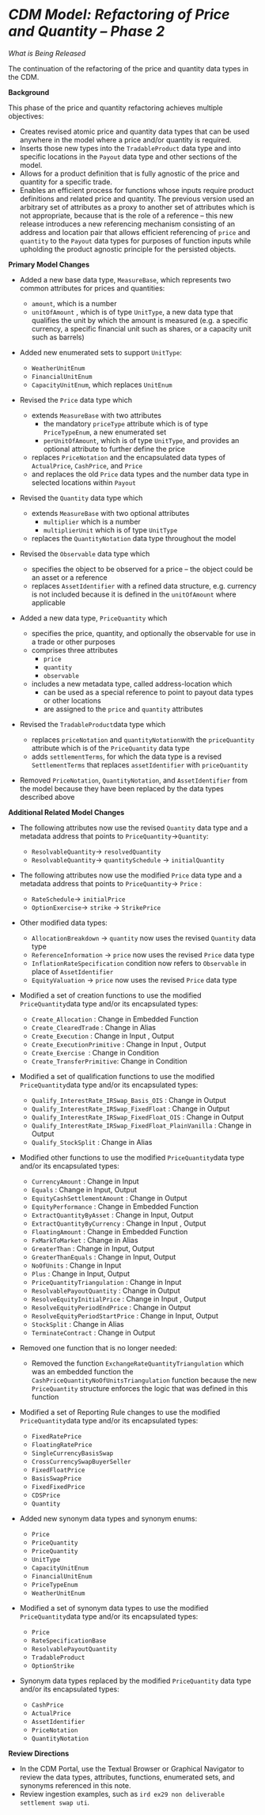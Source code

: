 # *CDM Model: Refactoring of Price and Quantity – Phase 2*

_What is Being Released_

The continuation of the refactoring of the price and quantity data types in the CDM.
 
**Background**

This phase of the price and quantity refactoring achieves multiple objectives: 

*	Creates revised atomic price and quantity data types that can be used anywhere in the model where a price and/or quantity is required.  
*	Inserts those new types into the ``TradableProduct`` data type and into specific locations in the ``Payout`` data type and other sections of the model.
* Allows for a product definition that is fully agnostic of the price and quantity for a specific trade.  
* Enables an efficient process for functions whose inputs require product definitions and related price and quantity. The previous version used an arbitrary set of attributes as a proxy to another set of attributes which is not appropriate, because that is the role of a reference – this new release introduces a new referencing mechanism consisting of an address and location pair that allows efficient referencing of ``price`` and ``quantity`` to the ``Payout`` data types for purposes of function inputs while upholding the product agnostic principle for the persisted objects.

**Primary Model Changes**  

* Added a new base data type, ``MeasureBase``, which represents two common attributes for prices and quantities:

    *  ``amount``, which is a number
    * ``unitOfAmount`` , which is of type ``UnitType``, a new data type that qualifies the unit by which the amount is measured (e.g. a specific currency, a specific financial unit such as shares, or a capacity unit such as barrels) 
    
* Added new enumerated sets to support ``UnitType``:
    * ``WeatherUnitEnum``
    * ``FinancialUnitEnum``
    * ``CapacityUnitEnum``, which replaces ``UnitEnum``
  
*	Revised the ``Price`` data type which 
    * extends ``MeasureBase`` with two attributes
      * the mandatory ``priceType`` attribute which is of type ``PriceTypeEnum``, a new enumerated set
      * ``perUnitOfAmount``, which is of type ``UnitType``, and provides an optional attribute to further define the price 
    * replaces ``PriceNotation`` and the encapsulated data types of ``ActualPrice``, ``CashPrice``, and ``Price``
    * and replaces the old ``Price`` data types and the number data type in selected locations within ``Payout``

* Revised the ``Quantity`` data type which 
    * extends ``MeasureBase`` with two optional attributes
      *   ``multiplier`` which is a number
      *   ``multiplierUnit`` which is of type ``UnitType``
    * replaces the ``QuantityNotation`` data type throughout the model
    
* Revised the ``Observable`` data type which
    * specifies the object to be observed for a price – the object could be an asset or a reference
    * replaces ``AssetIdentifier`` with a refined data structure, e.g. currency is not included because it is defined in the ``unitOfAmount`` where applicable
    
* Added a new data type, ``PriceQuantity`` which 
    * specifies the price, quantity, and optionally the observable for use in a trade or other purposes
    * comprises three attributes
      *	``price`` 
      * ``quantity``
      * ``observable``
   * includes a new metadata type, called address-location which
      * can be used as a special reference to point to payout data types or other locations
      * are assigned to the ``price`` and ``quantity`` attributes  
  
* Revised the ``TradableProduct``data type which 
    *  replaces ``priceNotation`` and ``quantityNotation``with the ``priceQuantity`` attribute which is of the ``PriceQuantity`` data type
    *  adds ``settlementTerms``, for which the data type is a revised ``SettlementTerms`` that replaces ``assetIdentifier`` with ``priceQuantity``  

* Removed ``PriceNotation``, ``QuantityNotation``, and ``AssetIdentifier`` from the model because they have been replaced by the data types described above

**Additional Related Model Changes** 

* The following attributes now use the revised ``Quantity`` data type and a metadata address that points to ``PriceQuantity``->``Quantity``:
    *	``ResolvableQuantity``-> ``resolvedQuantity``
    * ``ResolvableQuantity``-> ``quantitySchedule`` -> ``initialQuantity`` 
 
* The following attributes now use the modified ``Price`` data type and a metadata address that points to ``PriceQuantity``-> ``Price`` :
    * ``RateSchedule``-> ``initialPrice``
    *	``OptionExercise``-> ``strike`` -> ``StrikePrice``

* Other modified data types:
    *	``AllocationBreakdown`` -> ``quantity`` now uses the revised ``Quantity`` data type
    * ``ReferenceInformation`` -> ``price`` now uses the revised ``Price`` data type
    *	``InflationRateSpecification`` condition now refers to ``Observable`` in place of ``AssetIdentifier``
    *	``EquityValuation`` -> ``price`` now uses the revised ``Price`` data type

* Modified a set of creation functions to use the modified ``PriceQuantity``data type and/or its encapsulated types:
    * ``Create_Allocation`` : Change in Embedded Function
    *	``Create_ClearedTrade`` : Change in Alias
    * ``Create_Execution`` : Change in Input , Output
    * ``Create_ExecutionPrimitive`` : Change in Input , Output
    * ``Create_Exercise ``: Change in Condition
    * ``Create_TransferPrimitive``: Change in Condition

* Modified a set of qualification functions to use the modified ``PriceQuantity``data type and/or its encapsulated types:
    * ``Qualify_InterestRate_IRSwap_Basis_OIS`` : Change in Output
    * ``Qualify_InterestRate_IRSwap_FixedFloat`` : Change in Output
    * ``Qualify_InterestRate_IRSwap_FixedFloat_OIS`` : Change in Output
    * ``Qualify_InterestRate_IRSwap_FixedFloat_PlainVanilla`` : Change in Output
    * ``Qualify_StockSplit`` : Change in Alias

* Modified other functions to use the modified ``PriceQuantity``data type and/or its encapsulated types:
    * ``CurrencyAmount`` : Change in Input  
    * ``Equals`` : Change in Input, Output
    * ``EquityCashSettlementAmount`` : Change in Output
    * ``EquityPerformance`` : Change in Embedded Function
    * ``ExtractQuantityByAsset`` : Change in Input, Output
    * ``ExtractQuantityByCurrency`` : Change in Input , Output
    * ``FloatingAmount`` : Change in Embedded Function
    * ``FxMarkToMarket`` : Change in Alias
    * ``GreaterThan`` : Change in Input, Output
    * ``GreaterThanEquals`` : Change in Input, Output
    * ``NoOfUnits`` : Change in Input  
    * ``Plus`` : Change in Input, Output
    * ``PriceQuantityTriangulation`` : Change in Input  
    * ``ResolvablePayoutQuantity`` : Change in Output
    * ``ResolveEquityInitialPrice`` : Change in Input , Output
    * ``ResolveEquityPeriodEndPrice`` : Change in Output
    * ``ResolveEquityPeriodStartPrice`` : Change in Input, Output
    * ``StockSplit`` : Change in Alias
    * ``TerminateContract`` : Change in Output

* Removed one function that is no longer needed: 
    * Removed the function ``ExchangeRateQuantityTriangulation`` which was an embedded function the ``CashPriceQuantityNoOfUnitsTriangulation`` function because the new ``PriceQuantity`` structure enforces the logic that was defined in this function
    
* Modified a set of Reporting Rule changes to use the modified ``PriceQuantity``data type and/or its encapsulated types:
    * ``FixedRatePrice``
    * ``FloatingRatePrice``
    * ``SingleCurrencyBasisSwap``
    * ``CrossCurrencySwapBuyerSeller``
    * ``FixedFloatPrice``
    * ``BasisSwapPrice``
    * ``FixedFixedPrice``
    * ``CDSPrice``
    * ``Quantity``

* Added new synonym data types and synonym enums:
    * ``Price``
    * ``PriceQuantity``
    * ``PriceQuantity``
    * ``UnitType``
    * ``CapacityUnitEnum``
    * ``FinancialUnitEnum``
    * ``PriceTypeEnum``
    * ``WeatherUnitEnum``

* Modified a set of synonym data types to use the modified ``PriceQuantity``data type and/or its encapsulated types:
    * ``Price``
    * ``RateSpecificationBase``
    * ``ResolvablePayoutQuantity``
    * ``TradableProduct``
    * ``OptionStrike``

* Synonym data types replaced by the modified ``PriceQuantity`` data type and/or its encapsulated types:
    * ``CashPrice``
    * ``ActualPrice``
    * ``AssetIdentifier``
    * ``PriceNotation``
    * ``QuantityNotation``
 
**Review Directions**
* In the CDM Portal, use the Textual Browser or Graphical Navigator to review the data types, attributes, functions, enumerated sets, and synonyms referenced in this note. 
* Review ingestion examples, such as ``ird ex29 non deliverable settlement swap uti``.
 

